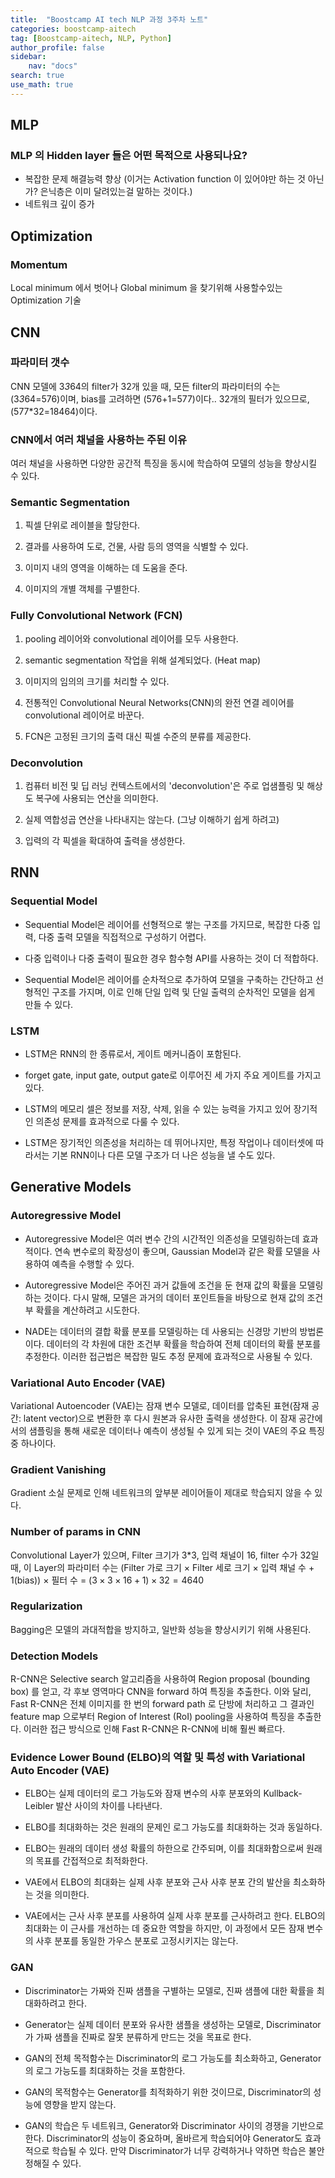 ```yaml
---
title:  "Boostcamp AI tech NLP 과정 3주차 노트"
categories: boostcamp-aitech
tag: [Boostcamp-aitech, NLP, Python]
author_profile: false
sidebar:
    nav: "docs"
search: true
use_math: true
---
```


## MLP

### MLP 의 Hidden layer 들은 어떤 목적으로 사용되나요?

- 복잡한 문제 해결능력 향상 (이거는 Activation function 이 있어야만 하는 것 아닌가?  은닉층은 이미 달려있는걸 말하는 것이다.) 
- 네트워크 깊이 증가


## Optimization

### Momentum

Local minimum 에서 벗어나 Global minimum 을 찾기위해 사용할수있는 Optimization 기술


## CNN

### 파라미터 갯수

CNN 모델에 3*3*64의 filter가 32개 있을 때, 모든 filter의 파라미터의 수는 (3*3*64=576)이며, bias를 고려하면 (576+1=577)이다.. 32개의 필터가 있으므로, (577*32=18464)이다.

### CNN에서 여러 채널을 사용하는 주된 이유

여러 채널을 사용하면 다양한 공간적 특징을 동시에 학습하여 모델의 성능을 향상시킬 수 있다.

### Semantic Segmentation

1. 픽셀 단위로 레이블을 할당한다.

2. 결과를 사용하여 도로, 건물, 사람 등의 영역을 식별할 수 있다.

3. 이미지 내의 영역을 이해하는 데 도움을 준다.

4. 이미지의 개별 객체를 구별한다.

### Fully Convolutional Network (FCN)

1. pooling 레이어와 convolutional 레이어를 모두 사용한다.

2. semantic segmentation 작업을 위해 설계되었다. (Heat map)

3. 이미지의 임의의 크기를 처리할 수 있다.

4. 전통적인 Convolutional Neural Networks(CNN)의 완전 연결 레이어를 convolutional 레이어로 바꾼다.

5. FCN은 고정된 크기의 출력 대신 픽셀 수준의 분류를 제공한다.

### Deconvolution

1. 컴퓨터 비전 및 딥 러닝 컨텍스트에서의 'deconvolution'은 주로 업샘플링 및 해상도 복구에 사용되는 연산을 의미한다.

2. 실제 역합성곱 연산을 나타내지는 않는다. (그냥 이해하기 쉽게 하려고)

3. 입력의 각 픽셀을 확대하여 출력을 생성한다.


## RNN

### Sequential Model

- Sequential Model은 레이어를 선형적으로 쌓는 구조를 가지므로, 복잡한 다중 입력, 다중 출력 모델을 직접적으로 구성하기 어렵다.

- 다중 입력이나 다중 출력이 필요한 경우 함수형 API를 사용하는 것이 더 적합하다.

- Sequential Model은 레이어를 순차적으로 추가하여 모델을 구축하는 간단하고 선형적인 구조를 가지며, 이로 인해 단일 입력 및 단일 출력의 순차적인 모델을 쉽게 만들 수 있다.

### LSTM

- LSTM은 RNN의 한 종류로서, 게이트 메커니즘이 포함된다.

- forget gate, input gate, output gate로 이루어진 세 가지 주요 게이트를 가지고 있다.

- LSTM의 메모리 셀은 정보를 저장, 삭제, 읽을 수 있는 능력을 가지고 있어 장기적인 의존성 문제를 효과적으로 다룰 수 있다.

- LSTM은 장기적인 의존성을 처리하는 데 뛰어나지만, 특정 작업이나 데이터셋에 따라서는 기본 RNN이나 다른 모델 구조가 더 나은 성능을 낼 수도 있다.


## Generative Models

### Autoregressive Model

- Autoregressive Model은 여러 변수 간의 시간적인 의존성을 모델링하는데 효과적이다. 연속 변수로의 확장성이 좋으며, Gaussian Model과 같은 확률 모델을 사용하여 예측을 수행할 수 있다.

- Autoregressive Model은 주어진 과거 값들에 조건을 둔 현재 값의 확률을 모델링하는 것이다. 다시 말해, 모델은 과거의 데이터 포인트들을 바탕으로 현재 값의 조건부 확률을 계산하려고 시도한다.

- NADE는 데이터의 결합 확률 분포를 모델링하는 데 사용되는 신경망 기반의 방법론이다. 데이터의 각 차원에 대한 조건부 확률을 학습하여 전체 데이터의 확률 분포를 추정한다. 이러한 접근법은 복잡한 밀도 추정 문제에 효과적으로 사용될 수 있다.

### Variational Auto Encoder (VAE)

Variational Autoencoder (VAE)는 잠재 변수 모델로, 데이터를 압축된 표현(잠재 공간: latent vector)으로 변환한 후 다시 원본과 유사한 출력을 생성한다. 이 잠재 공간에서의 샘플링을 통해 새로운 데이터나 예측이 생성될 수 있게 되는 것이 VAE의 주요 특징 중 하나이다.


### Gradient Vanishing

Gradient 소실 문제로 인해 네트워크의 앞부분 레이어들이 제대로 학습되지 않을 수 있다.

### Number of params in CNN

Convolutional Layer가 있으며, Filter 크기가 3*3, 입력 채널이 16, filter 수가 32일 때, 이 Layer의 파라미터 수는 (Filter 가로 크기 $\times$ Filter 세로 크기 $\times$ 입력 채널 수 $+$ 1(bias)) $\times$ 필터 수 $=$ $(3 \times 3 \times 16 + 1) \times 32 = 4640$

### Regularization

Bagging은 모델의 과대적합을 방지하고, 일반화 성능을 향상시키기 위해 사용된다.

### Detection Models

R-CNN은 Selective search 알고리즘을 사용하여 Region proposal (bounding box) 를 얻고, 각 후보 영역마다 CNN을 forward 하여 특징을 추출한다. 이와 달리, Fast R-CNN은 전체 이미지를 한 번의 forward path 로 단방에 처리하고 그 결과인 feature map 으로부터 Region of Interest (RoI) pooling을 사용하여 특징을 추출한다. 이러한 접근 방식으로 인해 Fast R-CNN은 R-CNN에 비해 훨씬 빠르다.

### Evidence Lower Bound (ELBO)의 역할 및 특성 with Variational Auto Encoder (VAE)

- ELBO는 실제 데이터의 로그 가능도와 잠재 변수의 사후 분포와의 Kullback-Leibler 발산 사이의 차이를 나타낸다.

- ELBO를 최대화하는 것은 원래의 문제인 로그 가능도를 최대화하는 것과 동일하다.

- ELBO는 원래의 데이터 생성 확률의 하한으로 간주되며, 이를 최대화함으로써 원래의 목표를 간접적으로 최적화한다.

- VAE에서 ELBO의 최대화는 실제 사후 분포와 근사 사후 분포 간의 발산을 최소화하는 것을 의미한다.

- VAE에서는 근사 사후 분포를 사용하여 실제 사후 분포를 근사하려고 한다. ELBO의 최대화는 이 근사를 개선하는 데 중요한 역할을 하지만, 이 과정에서 모든 잠재 변수의 사후 분포를 동일한 가우스 분포로 고정시키지는 않는다.

### GAN

- Discriminator는 가짜와 진짜 샘플을 구별하는 모델로, 진짜 샘플에 대한 확률을 최대화하려고 한다.

- Generator는 실제 데이터 분포와 유사한 샘플을 생성하는 모델로, Discriminator가 가짜 샘플을 진짜로 잘못 분류하게 만드는 것을 목표로 한다.

- GAN의 전체 목적함수는 Discriminator의 로그 가능도를 최소화하고, Generator의 로그 가능도를 최대화하는 것을 포함한다.

- GAN의 목적함수는 Generator를 최적화하기 위한 것이므로, Discriminator의 성능에 영향을 받지 않는다.

- GAN의 학습은 두 네트워크, Generator와 Discriminator 사이의 경쟁을 기반으로 한다. Discriminator의 성능이 중요하며, 올바르게 학습되어야 Generator도 효과적으로 학습될 수 있다. 만약 Discriminator가 너무 강력하거나 약하면 학습은 불안정해질 수 있다.